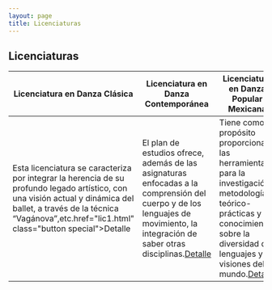 ```yaml
---
layout: page
title: Licenciaturas
---
```


## Licenciaturas

|Licenciatura en Danza Clásica|Licenciatura en Danza Contemporánea|Licenciatura en Danza Popular Mexicana|
|------------------------------|--------------------------|------------------------|
|Esta licenciatura se caracteriza por integrar la herencia de su profundo legado artístico, con una visión actual y dinámica del ballet, a través de la técnica “Vagánova”,etc.href="lic1.html" class="button special">Detalle|El plan de estudios ofrece, además de las asignaturas enfocadas a la comprensión del cuerpo y de los lenguajes de movimiento, la integración de saber otras disciplinas.<a href="lic2.html" class="button special">Detalle</a>|Tiene como propósito proporcionar las herramientas para la investigación, metodologías teórico-prácticas y conocimientos sobre la diversidad de lenguajes y visiones del mundo.<a href="lic3.html" class="button special">Detalle</a>




